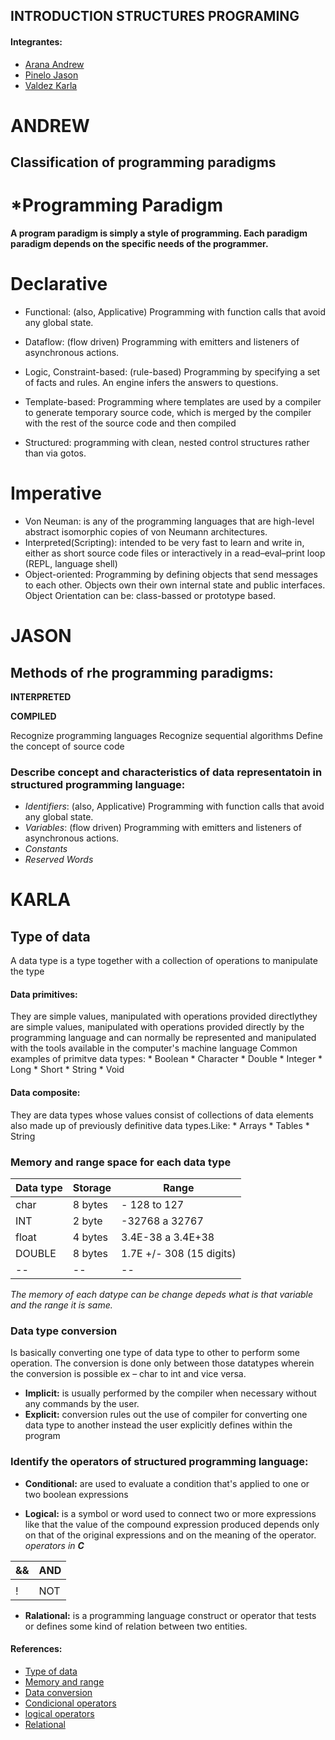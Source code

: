 ## INTRODUCTION STRUCTURES PROGRAMING
#### Integrantes:
 
* [Arana Andrew](https://github.com/Andrewbejar/Programming-2)
* [Pinelo Jason](https://github.com/JasonPinelo95)
* [Valdez Karla](https://github.com/karlave14/Programming_2/edit/master/README.md)

# ANDREW
## Classification of programming paradigms

# *Programming Paradigm
**A program paradigm is simply a style of programming. Each paradigm paradigm depends on the specific needs of the programmer.**

# **Declarative**

* Functional: (also, Applicative) Programming with function calls that avoid any global state.

* Dataflow: (flow driven) Programming with emitters and listeners of asynchronous actions.

* Logic, Constraint-based: (rule-based) Programming by specifying a set of facts and rules. An engine infers the answers to questions.

* Template-based:  Programming where templates are used by a compiler to generate temporary source code, which is merged by the compiler with the rest of the source code and then compiled

* Structured: programming with clean, nested control structures rather than via gotos. 

# **Imperative**

* Von Neuman:  is any of the programming languages that are high-level abstract isomorphic copies of von Neumann architectures.
* Interpreted(Scripting): intended to be very fast to learn and write in, either as short source code files or interactively in a read–eval–print loop (REPL, language shell)
* Object-oriented: Programming by defining objects that send messages to each other. Objects own their own internal state and public interfaces. Object Orientation can be: class-bassed or prototype based.

# JASON

## Methods of rhe programming paradigms:

**INTERPRETED**

**COMPILED**

Recognize programming languages
Recognize sequential algorithms
Define the concept of source code

### Describe concept and characteristics of data representatoin in structured programming language:
* *Identifiers*: (also, Applicative) Programming with function calls that avoid any global state.
* *Variables*: (flow driven) Programming with emitters and listeners of asynchronous actions.
* *Constants* 
* *Reserved Words*





# KARLA

## Type of data 
A data type is a type together with a collection of operations 
to manipulate the type

#### **Data primitives:** 
 They are simple values, manipulated with operations
 provided directlythey are simple values, manipulated 
 with operations provided directly by the programming language 
 and can normally be represented and manipulated with the tools 
  available in the computer's machine language
   Common examples of primitve data types: 
	* Boolean
	* Character 
	* Double
	* Integer
	* Long
	* Short
	* String
	* Void 


#### **Data composite:** 
They are data types whose values consist of collections
 of data elements also made up of previously definitive data types.Like: 
	* Arrays 
	* Tables 
	* String
 ### Memory and range space for each data type 
|Data type|Storage| Range |
| -- | -- | -- |
|char      |8 bytes|- 128 to 127|
|INT     |2 byte |  -32768 a 32767  |
| float   |4 bytes| 3.4E-38 a 3.4E+38  |
|DOUBLE	  |8 bytes| 1.7E +/- 308 (15 digits)|
|-- | -- | -- |

*The memory of each datype can be change depeds what is that variable and 
the range it is same.*  
 
### Data type conversion 
Is basically converting one type of data type to other to perform some operation. 
 The conversion is done only between those datatypes wherein the conversion is possible ex – char to int and vice versa.
* **Implicit:** is usually performed by the compiler
	 when necessary without any commands by the user.
* **Explicit:** conversion rules out the use of compiler 
	for converting one data type to another instead the user 
	explicitly defines within the program
### Identify the operators of structured programming language: 

* **Conditional:** are used to evaluate a condition that's applied 
	to one or two boolean expressions

* **Logical:** is a symbol or word used to connect two or more expressions 
	like that the value of the compound expression produced depends only on
	that of the original expressions and on the meaning of the operator. 
 *operators in **C***
 
 |  && | AND  |
 | -- | -- | 
 | || | OR |
 | !  | NOT|
 
* **Ralational:** is a programming language construct or operator that tests or defines some kind of relation between two entities. 

#### References: 

* [Type of data](https://www.programiz.com/c-programming/c-data-types)
* [Memory and range](https://dl.sumdu.edu.ua/textbooks/103395/597162/index.html)
* [Data conversion](https://www.includehelp.com/c/type-conversion.aspx)
* [Condicional operators](https://fresh2refresh.com/c-programming/c-operators-expressions/c4-conditional-operators/)
* [logical operators](https://fresh2refresh.com/c-programming/c-operators-expressions/c-logical-operators/)
* [Relational](https://fresh2refresh.com/c-programming/c-operators-expressions/c-logical-operators/)

